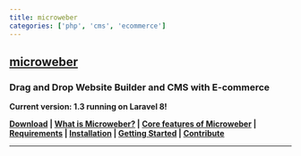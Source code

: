 ```yaml
---
title: microweber
categories: ['php', 'cms', 'ecommerce']
---
```

## [microweber](https://github.com/microweber/microweber)

### Drag and Drop Website Builder and CMS with E-commerce


**Current version: 1.3 running on Laravel 8!**


**[Download](https://microweber.com/download.php) |
[What is Microweber?](#what-is) |
[Core features of Microweber](#core-features) |
[Requirements](#requirements) |
[Installation](#installation) |
[Getting Started](#getting-started) |
[Contribute](#contribute)**


---


